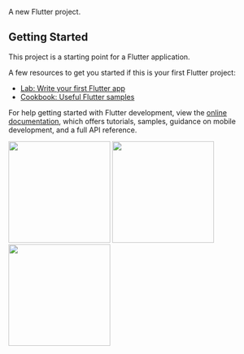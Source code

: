 
A new Flutter project.

## Getting Started

This project is a starting point for a Flutter application.

A few resources to get you started if this is your first Flutter project:

- [Lab: Write your first Flutter app](https://docs.flutter.dev/get-started/codelab)
- [Cookbook: Useful Flutter samples](https://docs.flutter.dev/cookbook)

For help getting started with Flutter development, view the
[online documentation](https://docs.flutter.dev/), which offers tutorials,
samples, guidance on mobile development, and a full API reference.

<p>
  <img src="https://github.com/HarshilMoradiya1244/gemini/assets/142592789/b0a512c2-f26c-4a41-90b1-16868ea65e40",height="1000"width="200">
  <img src="https://github.com/HarshilMoradiya1244/gemini/assets/142592789/7508e86e-01ed-4f77-a1f5-ee8b2ffc11ad",height="1000"width="200">
  <img src="https://github.com/HarshilMoradiya1244/gemini/assets/142592789/98f14689-9307-40fa-bad2-89e656ff2834",height="1000"width="200">
</p>
